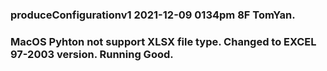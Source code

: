 ### produceConfigurationv1  2021-12-09 0134pm 8F TomYan.  
### MacOS Pyhton not support XLSX file type. Changed to  EXCEL 97-2003 version. Running Good.  


